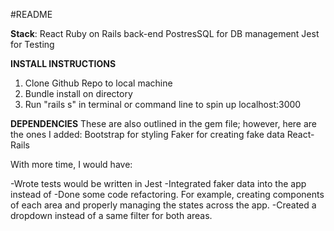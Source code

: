 #README

**Stack**:
React
Ruby on Rails back-end
PostresSQL for DB management
Jest for Testing

**INSTALL INSTRUCTIONS**
1. Clone Github Repo to local machine
2. Bundle install on directory
3. Run "rails s" in terminal or command line to spin up localhost:3000

**DEPENDENCIES**
These are also outlined in the gem file; however, here are the ones I added:
Bootstrap for styling
Faker for creating fake data
React-Rails

With more time, I would have:

-Wrote tests would be written in Jest
-Integrated faker data into the app instead of
-Done some code refactoring.  For example, creating components of each area and properly managing the states across the app.
-Created a dropdown instead of a same filter for both areas.
